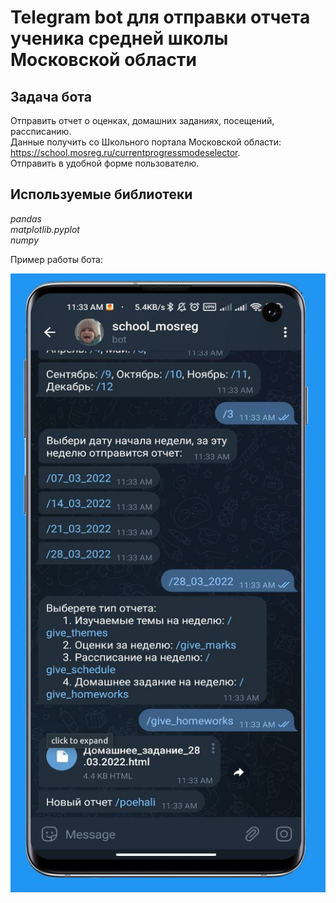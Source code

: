 # Telegram bot для отправки отчета ученика средней школы Московской области

## Задача бота

Отправить отчет о оценках, домашних заданиях, посещений, рассписанию.  
Данные получить со Школьного портала Московской области: https://school.mosreg.ru/currentprogressmodeselector.  
Отправить в удобной форме пользователю.

## Используемые библиотеки
*pandas*     
*matplotlib.pyplot*     
*numpy*

Пример работы бота:

![Screen](/bot_school/images/screen.png)

